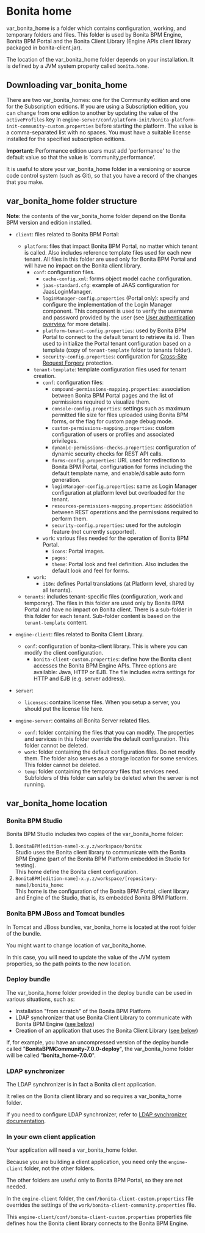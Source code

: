 # Bonita home

var\_bonita\_home is a folder which contains configuration, working, and temporary folders and files. This folder is used by Bonita BPM Engine, Bonita BPM Portal and the Bonita Client Library (Engine APIs client library packaged in bonita-client.jar).

The location of the var\_bonita\_home folder depends on your installation.
It is defined by a JVM system property called `bonita.home`.

## Downloading var\_bonita\_home

There are two var\_bonita\_homes: one for the Community edition and one for the Subscription editions.
If you are using a Subscription edition, you can change from one edition to another by updating the value of the `activeProfiles` key in 
`engine-server/conf/platform-init/bonita-platform-init-community-custom.properties` before starting the platform.
The value is a comma-separated list with no spaces. 
You must have a suitable license installed for the specified subscription editions.

**Important:** Performance edition users must add 'performance' to the default value so that the value is 'community,performance'.

It is useful to store your var\_bonita\_home folder in a versioning or source code control system (such as Git), so that you have a record of the changes that you make.

## var\_bonita\_home folder structure

**Note**: the contents of the var\_bonita\_home folder depend on the Bonita BPM version and edition installed.

* `client`: files related to Bonita BPM Portal:
  * `platform`: files that impact Bonita BPM Portal, no matter which tenant is called. Also includes reference template files used for each new tenant.
All files in this folder are used only for Bonita BPM Portal and will have no impact on the Bonita client library.
    * `conf`: configuration files.
      * `cache-config.xml`: forms object model cache configuration.
      * `jaas-standard.cfg`: example of JAAS configuration for JaasLoginManager.
      * `loginManager-config.properties` (Portal only): specify and configure the implementation of the Login Manager component.
This component is used to verify the username and password provided by the user (see [User authentication overview](user-authentication-overview.md) for more details).
      * `platform-tenant-config.properties`: used by Bonita BPM Portal to connect to the default tenant to retrieve its id. 
Then used to initialize the Portal tenant configuration based on a template (copy of `tenant-template` folder to tenants folder).
      * `security-config.properties`: configuration for [Cross-Site Request Forgery](csrf-security.md) protection.
    * `tenant-template`: template configuration files used for tenant creation.
      * `conf`: configuration files:
        * `compound-permissions-mapping.properties`: association between Bonita BPM Portal pages and the list of permissions required to visualize them.
        * `console-config.properties`: settings such as maximum permitted file size for files uploaded using Bonita BPM forms, or the flag for custom page debug mode.
        * `custom-permissions-mapping.properties`: custom configuration of users or profiles and associated privileges.
        * `dynamic-permissions-checks.properties`: configuration of dynamic security checks for REST API calls.
        * `forms-config.properties`: URL used for redirection to Bonita BPM Portal, configuration for forms including the default template name, and enable/disable auto form generation.
        * `loginManager-config.properties`: same as Login Manager configuration at platform level but overloaded for the tenant.
        * `resources-permissions-mapping.properties`: association between REST operations and the permissions required to perform them.
        * `security-config.properties`: used for the autologin feature (not currently supported).
      * `work`: various files needed for the operation of Bonita BPM Portal.
        * `icons`: Portal images. 
        * `pages`: 
        * `theme`: Portal look and feel definition. Also includes the default look and feel for forms. 
    * `work`:
      * `i18n`: defines Portal translations (at Platform level, shared by all tenants).
  * `tenants`: includes tenant-specific files (configuration, work and temporary). 
The files in this folder are used only by Bonita BPM Portal and have no impact on Bonita client. There is a sub-folder in this folder for each tenant. Sub-folder content is based on the `tenant-template` content.
  
* `engine-client`: files related to Bonita Client Library.
  * `conf`: configuration of bonita-client library. This is where you can modify the client configuration.
    * `bonita-client-custom.properties`: define how the Bonita client accesses the Bonita BPM Engine APIs. Three options are available: Java, HTTP or EJB. The file includes extra settings for HTTP and EJB (e.g. server address).
  
* `server`:
  * `licenses`: contains license files. When you setup a server, you should put the license file here.
  
* `engine-server`: contains all Bonita Server related files.
  * `conf`: folder containing the files that you can modify. The properties and services in this folder override the default configuration. This folder cannot be deleted.
  * `work`: folder containing the default configuration files. Do not modify them. The folder also serves as a storage location for some services. This folder cannot be deleted.
  * `temp`: folder containing the temporary files that services need. Subfolders of this folder can safely be deleted when the server is not running.

## var\_bonita\_home location

### Bonita BPM Studio

Bonita BPM Studio includes two copies of the var\_bonita\_home folder:

1. `BonitaBPM[edition-name]-x.y.z/workspace/bonita`:  
Studio uses the Bonita client library to communicate with the Bonita BPM Engine (part of the Bonita BPM Platform embedded in Studio for testing).  
This home define the Bonita client configuration.
2. `BonitaBPM[edition-name]-x.y.z/workspace/[repository-name]/bonita_home`:  
This home is the configuration of the Bonita BPM Portal, client library and Engine of the Studio, that is, its embedded Bonita BPM Platform.

### Bonita BPM JBoss and Tomcat bundles

In Tomcat and JBoss bundles, var\_bonita\_home is located at the root folder of the bundle.

You might want to change location of var\_bonita\_home.

In this case, you will need to update the value of the JVM system properties, so the path points to the new location.

### Deploy bundle

The var\_bonita\_home folder provided in the deploy bundle can be used in various situations, such as:

* Installation "from scratch" of the Bonita BPM Platform
* LDAP synchronizer that use Bonita Client Library to communicate with Bonita BPM Engine ([see below](#ldap))
* Creation of an application that uses the Bonita Client Library ([see below](#client))

If, for example, you have an uncompressed version of the deploy bundle called "**BonitaBPMCommunity-7.0.0-deploy**", the var\_bonita\_home folder will be called "**bonita\_home-7.0.0**".

### LDAP synchronizer

The LDAP synchronizer is in fact a Bonita client application.

It relies on the Bonita client library and so requires a var\_bonita\_home folder.

If you need to configure LDAP synchronizer, refer to [LDAP synchronizer documentation](ldap-synchronizer.md).

### In your own client application

Your application will need a var\_bonita\_home folder.

Because you are building a client application, you need only the `engine-client` folder, not the other folders.

The other folders are useful only to Bonita BPM Portal, so they are not needed.

In the `engine-client` folder, the `conf/bonita-client-custom.properties` file overrides the settings of the `work/bonita-client-community.properties` file.

This `engine-client/conf/bonita-client-custom.properties` properties file defines how the Bonita client library connects to the Bonita BPM Engine.